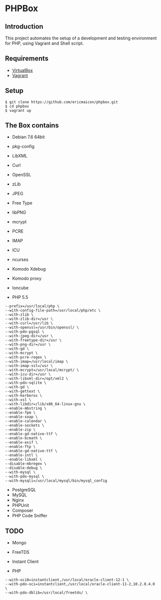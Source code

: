 PHPBox
====

## Introduction

This project automates the setup of a development and testing environment for PHP, using Vagrant and Shell script.

## Requirements

* [VirtualBox](https://www.virtualbox.org) 
* [Vagrant](http://vagrantup.com)

## Setup

    $ git clone https://github.com/ericmaicon/phpbox.git
    $ cd phpbox
    $ vagrant up

## The Box contains

- Debian 7.6 64bit

- pkg-config

- LibXML
- Curl
- OpenSSL
- zLib
- JPEG
- Free Type
- libPNG
- mcrypt
- PCRE
- IMAP
- ICU

- ncurses

- Komodo Xdebug
- Komodo proxy
- Ioncube
- PHP 5.5
```
--prefix=/usr/local/php \
--with-config-file-path=/usr/local/php/etc \
--with-zlib \
--with-zlib-dir=/usr \
--with-curl=/usr/lib \
--with-openssl=/usr/bin/openssl/ \
--with-pdo-pgsql \
--with-jpeg-dir=/usr \
--with-freetype-dir=/usr \
--with-png-dir=/usr \
--with-gd \
--with-mcrypt \
--with-pcre-regex \
--with-imap=/usr/local/imap \
--with-imap-ssl=/usr \
--with-mcrypt=/usr/local/mcrypt/ \
--with-icu-dir=/usr \
--with-libxml-dir=/opt/xml2 \
--with-pdo-sqlite \
--with-gd \
--with-gettext \
--with-kerberos \
--with-xsl \
--with-libdir=/lib/x86_64-linux-gnu \
--enable-mbstring \
--enable-fpm \
--enable-soap \
--enable-calendar \
--enable-sockets \
--enable-zip \
--enable-gd-native-ttf \
--enable-bcmath \
--enable-exif \
--enable-ftp \
--enable-gd-native-ttf \
--enable-intl \
--enable-libxml \
--disable-mbregex \
--disable-debug \
--with-mysql \
--with-pdo-mysql \
--with-mysqli=/usr/local/mysql/bin/mysql_config
```

- PostgreSQL
- MySQL
- Nginx
- PHPUnit
- Composer
- PHP Code Sniffer

## TODO

- Mongo
- FreeTDS
- Instant Client

- PHP
```
--with-oci8=instantclient,/usr/local/oracle-client-12-1 \
--with-pdo-oci=instantclient,/usr/local/oracle-client-11-2,10.2.0.4.0 \
--with-pdo-dblib=/usr/local/freetds/ \
```